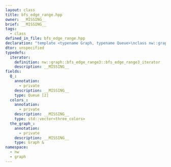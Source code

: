 ```yaml
---
layout: class
title: bfs_edge_range.hpp
owner: __MISSING__
brief: __MISSING__
tags:
  - class
defined_in_file: bfs_edge_range.hpp
declaration: "template <typename Graph, typename Queue>\nclass nw::graph::bfs_edge_range3;"
dtor: unspecified
typedefs:
  iterator:
    definition: nw::graph::bfs_edge_range3::bfs_edge_range3_iterator
    description: __MISSING__
fields:
  Q_:
    annotation:
      - private
    description: __MISSING__
    type: Queue [2]
  colors_:
    annotation:
      - private
    description: __MISSING__
    type: std::vector<three_colors>
  the_graph_:
    annotation:
      - private
    description: __MISSING__
    type: Graph &
namespace:
  - nw
  - graph
---
```

